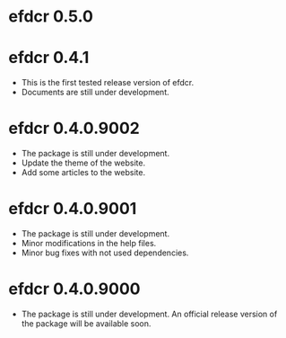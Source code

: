 # efdcr 0.5.0

# efdcr 0.4.1

* This is the first tested release version of efdcr.
* Documents are still under development.

# efdcr 0.4.0.9002

* The package is still under development.
* Update the theme of the website.
* Add some articles to the website.


# efdcr 0.4.0.9001

* The package is still under development.
* Minor modifications in the help files.
* Minor bug fixes with not used dependencies.

# efdcr 0.4.0.9000

* The package is still under development. An official release version of the package will be available soon.
